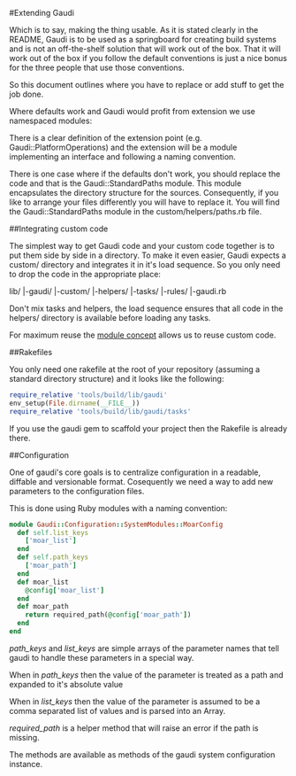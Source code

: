 #Extending Gaudi

Which is to say, making the thing usable. As it is stated clearly in the README, Gaudi is to be used as a springboard for creating build systems and is not an off-the-shelf solution that will work out of the box. That it will work out of the box if you follow the default conventions is just a nice bonus for the three people that use those conventions.

So this document outlines where you have to replace or add stuff to get the job done.

Where defaults work and Gaudi would profit from extension we use namespaced modules:

There is a clear definition of the extension point (e.g. Gaudi::PlatformOperations) and the extension will be a module implementing an interface and following a naming convention.

There is one case where if the defaults don't work, you should replace the code and that is the Gaudi::StandardPaths module. This module encapsulates the directory structure for the sources. Consequently, if you like to arrange your files differently you will have to replace it. You will find the Gaudi::StandardPaths module in the custom/helpers/paths.rb file.

##Integrating custom code

The simplest way to get Gaudi code and your custom code together is to put them side by side in a directory. To make it even easier, Gaudi expects a custom/ directory and integrates it in it's load sequence. So you only need to drop the code in the appropriate place:

lib/
  |-gaudi/
  |-custom/
      |-helpers/
      |-tasks/
      |-rules/
  |-gaudi.rb

Don't mix tasks and helpers, the load sequence ensures that all code in the helpers/ directory is available before loading any tasks.

For maximum reuse the [module concept](MODULES.md) allows us to reuse custom code.

##Rakefiles

You only need one rakefile at the root of your repository (assuming a standard directory structure) and it looks like the following:

```ruby
require_relative 'tools/build/lib/gaudi'
env_setup(File.dirname(__FILE__))
require_relative 'tools/build/lib/gaudi/tasks'
```

If you use the gaudi gem to scaffold your project then the Rakefile is already there.

##Configuration

One of gaudi's core goals is to centralize configuration in a readable, diffable and versionable format. Cosequently we need a way to add new parameters to the configuration files.

This is done using Ruby modules with a naming convention:

```ruby
module Gaudi::Configuration::SystemModules::MoarConfig
  def self.list_keys
    ['moar_list']
  end
  def self.path_keys
    ['moar_path']
  end
  def moar_list
    @config['moar_list']
  end
  def moar_path
    return required_path(@config['moar_path'])
  end
end
```

*path_keys* and *list_keys* are simple arrays of the parameter names that tell gaudi to handle these parameters in a special way.

When in *path_keys* then the value of the parameter is treated as a path and expanded to it's absolute value

When in *list_keys* then the value of the parameter is assumed to be a comma separated list of values and is parsed into an Array.

*required_path* is a helper method that will raise an error if the path is missing.

The methods are available as methods of the gaudi system configuration instance.